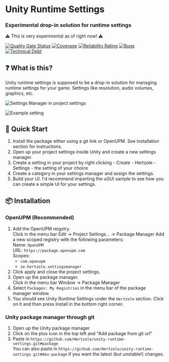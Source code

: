 # Unity Runtime Settings
### Experimental drop-in solution for runtime settings

⚠ This is very experimental as of right now! ⚠

[![Quality Gate Status](https://sonarcloud.io/api/project_badges/measure?project=unity-runtime-settings&metric=alert_status)](https://sonarcloud.io/summary/new_code?id=unity-runtime-settings)
[![Coverage](https://sonarcloud.io/api/project_badges/measure?project=unity-runtime-settings&metric=coverage)](https://sonarcloud.io/summary/new_code?id=unity-runtime-settings)
[![Reliability Rating](https://sonarcloud.io/api/project_badges/measure?project=unity-runtime-settings&metric=reliability_rating)](https://sonarcloud.io/summary/new_code?id=unity-runtime-settings)
[![Bugs](https://sonarcloud.io/api/project_badges/measure?project=unity-runtime-settings&metric=bugs)](https://sonarcloud.io/summary/new_code?id=unity-runtime-settings)
[![Technical Debt](https://sonarcloud.io/api/project_badges/measure?project=unity-runtime-settings&metric=sqale_index)](https://sonarcloud.io/summary/new_code?id=unity-runtime-settings)

## ❓ What is this?

Unity runtime settings is supposed to be a drop-in solution for managing runtime settings for your game. Settings like
resolution, audio volumes, graphics, etc. 

![Settings Manager in project settings](https://i.imgur.com/rvus6eV.png)

![Example setting](https://i.imgur.com/7znry27.png)

## 🔨 Quick Start

1. Install the package either using a git link or OpenUPM. See installation section for instructions.
2. Open up your project settings inside Unity and create a new settings manager.
3. Create a setting in your project by right clicking - Create - Hertzole - Settings - the setting of your choice
4. Create a category in your settings manager and assign the settings.
5. Build your UI. I'd recommend importing the uGUI sample to see how you can create a simple UI for your settings.

## 📦 Installation

### OpenUPM (Recommended)
1. Add the OpenUPM reigstry.   
   Click in the menu bar Edit → Project Settings... → Package Manager
   Add a new scoped registry with the following parameters:  
   Name: `OpenUPM`  
   URL: `https://package.openupm.com`  
   Scopes:  
   - `com.openupm`  
   - `se.hertzole.settingsmanager`
2. Click apply and close the project settings.
3. Open up the package manager.  
   Click in the menu bar Window → Package Manager
4. Select `Packages: My Registries` in the menu bar of the package manager window.
5. You should see Unity Runtime Settings under the `Hertzole` section. Click on it and then press Install in the bottom right corner.

### Unity package manager through git
1. Open up the Unity package manager
2. Click on the plus icon in the top left and "Add package from git url"
3. Paste in `https://github.com/Hertzole/unity-runtime-settings.git#package`  
   You can also paste in `https://github.com/Hertzole/unity-runtime-settings.git#dev-package` if you want the latest (but unstable!) changes.

